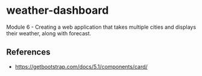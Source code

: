 # weather-dashboard

Module 6 - Creating a web application that takes multiple cities and displays their weather, along with forecast.

## References

- https://getbootstrap.com/docs/5.1/components/card/
